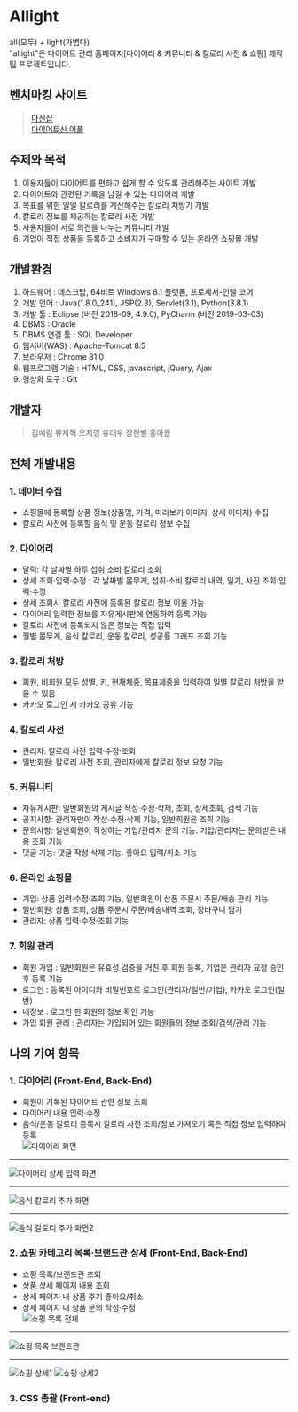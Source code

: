 # Allight
all(모두) + light(가볍다) <br>
"allight"은 다이어트 관리 홈페이지[다이어리 & 커뮤니티 & 칼로리 사전 & 쇼핑] 제작 팀 프로젝트입니다.

## 벤치마킹 사이트
> [다신샵](https://dshop.dietshin.com/)<br>
> [다이어트신 어플](https://play.google.com/store/apps/details?id=com.diet.calorie160105&hl=ko&gl=US)<br>

## 주제와 목적
1. 이용자들이 다이어트를 편하고 쉽게 할 수 있도록 관리해주는 사이트 개발
2. 다이어트와 관련된 기록을 남길 수 있는 다이어리 개발
3. 목표를 위한 일일 칼로리를 계산해주는 칼로리 처방기 개발
4. 칼로리 정보를 제공하는 칼로리 사전 개발
5. 사용자들이 서로 의견을 나누는 커뮤니티 개발
6. 기업이 직접 상품을 등록하고 소비자가 구매할 수 있는 온라인 쇼핑몰 개발

## 개발환경
1. 하드웨어 : 데스크탑, 64비트 Windows 8.1 플랫폼, 프로세서-인텔 코어
2. 개발 언어 : Java(1.8.0_241), JSP(2.3), Servlet(3.1), Python(3.8.1)
3. 개발 툴 : Eclipse (버전 2018-09, 4.9.0), PyCharm (버전 2019-03-03)
4. DBMS : Oracle
5. DBMS 연결 툴 : SQL Developer 
6. 웹서버(WAS) : Apache-Tomcat 8.5
7. 브라우저 : Chrome 81.0
8. 웹프로그램 기술 : HTML, CSS, javascript, jQuery, Ajax
9. 형상화 도구 : Git

## 개발자
> 김예림 류지혁 오지영 유태우 장한별 홍아름

## 전체 개발내용
### 1. 데이터 수집
- 쇼핑몰에 등록할 상품 정보(상품명, 가격, 미리보기 이미지, 상세 이미지) 수집
- 칼로리 사전에 등록할 음식 및 운동 칼로리 정보 수집
### 2. 다이어리
- 달력: 각 날짜별 하루 섭취·소비 칼로리 조회
- 상세 조회·입력·수정 : 각 날짜별 몸무게, 섭취·소비 칼로리 내역, 일기, 사진 조회·입력·수정
- 상세 조회시 칼로리 사전에 등록된 칼로리 정보 이용 가능
- 다이어리 입력한 정보를 자유게시판에 연동하여 등록 가능
- 칼로리 사전에 등록되지 않은 정보는 직접 입력
- 월별 몸무게, 음식 칼로리, 운동 칼로리, 성공률 그래프 조회 기능
### 3. 칼로리 처방
- 회원, 비회원 모두 성별, 키, 현재체중, 목표체중을 입력하여 일별 칼로리 처방을 받을 수 있음
- 카카오 로그인 시 카카오 공유 기능
### 4. 칼로리 사전
- 관리자: 칼로리 사전 입력·수정·조회
- 일반회원: 칼로리 사전 조회, 관리자에게 칼로리 정보 요청 기능
### 5. 커뮤니티
- 자유게시판: 일반회원의 게시글 작성·수정·삭제, 조회, 상세조회, 검색 기능
- 공지사항: 관리자만이 작성·수정·삭제 기능, 일반회원은 조회 기능
- 문의사항: 일반회원이 작성하는 기업/관리자 문의 기능. 기업/관리자는 문의받은 내용 조회 기능
- 댓글 기능: 댓글 작성·삭제 기능. 좋아요 입력/취소 기능
### 6. 온라인 쇼핑몰
- 기업: 상품 입력·수정·조회 기능, 일반회원이 상품 주문시 주문/배송 관리 기능
- 일반회원: 상품 조회, 상품 주문시 주문/배송내역 조회, 장바구니 담기
- 관리자: 상품 입력·수정·조회 기능
### 7. 회원 관리
  - 회원 가입 : 일반회원은 유효성 검증을 거친 후 회원 등록, 기업은 관리자 요청 승인 후 등록 기능
  - 로그인 : 등록된 아이디와 비밀번호로 로그인(관리자/일반/기업), 카카오 로그인(일반)
  - 내정보 : 로그인 한 회원의 정보 확인 기능
  - 가입 회원 관리 : 관리자는 가입되어 있는 회원들의 정보 조회/검색/관리 기능

## 나의 기여 항목
### 1. 다이어리 (Front-End, Back-End)
- 회원이 기록된 다이어트 관련 정보 조회
- 다이어리 내용 입력·수정
- 음식/운동 칼로리 등록시 칼로리 사전 조회/정보 가져오기 혹은 직접 정보 입력하여 등록<br>
![다이어리 화면](https://user-images.githubusercontent.com/63843905/128103796-913a061a-87e4-4c95-8bc9-734ad7b85605.png)
***
![다이어리 상세 입력 화면](https://user-images.githubusercontent.com/63843905/128103875-92e3ed29-a302-4441-aca3-df87193c3a73.png)
***
![음식 칼로리 추가 화면](https://user-images.githubusercontent.com/63843905/128105018-4cc5ff0c-df0c-480f-a5f5-b2bf05cf5a14.png)
***
![음식 칼로리 추가 화면2](https://user-images.githubusercontent.com/63843905/128105056-3e2c3423-c1d8-4eb4-989c-58fd6fcb9fb6.png)
### 2. 쇼핑 카테고리 목록·브랜드관·상세 (Front-End, Back-End)
- 쇼핑 목록/브랜드관 조회
- 상품 상세 페이지 내용 조회
- 상세 페이지 내 상품 후기 좋아요/취소
- 상세 페이지 내 상품 문의 작성·수정 <br>
![쇼핑 목록 전체](https://user-images.githubusercontent.com/63843905/128104300-b5d375c8-cbf3-49ab-b8e3-1e7f7eeac466.png)
***
![쇼핑 목록 브랜드관](https://user-images.githubusercontent.com/63843905/128104309-49da2e8d-6030-4a38-87e0-60063e36e1bc.png)
***
![쇼핑 상세1](https://user-images.githubusercontent.com/63843905/128105252-027ccf4e-c2aa-4661-88d4-c46b912872d3.png)
![쇼핑 상세2](https://user-images.githubusercontent.com/63843905/128105192-01dd732c-2d28-40d5-9965-d5b4c5fea6c6.png)

### 3. CSS 총괄 (Front-end)
